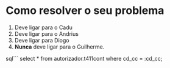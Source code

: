 # Como resolver o seu problema

1. Deve ligar para o Cadu
2. Deve ligar para o Andrius
3. Deve ligar para Diogo
4. **Nunca** deve ligar para o Guilherme.

sql```
select * from autorizador.t411cont where cd_cc = :cd_cc;
```

